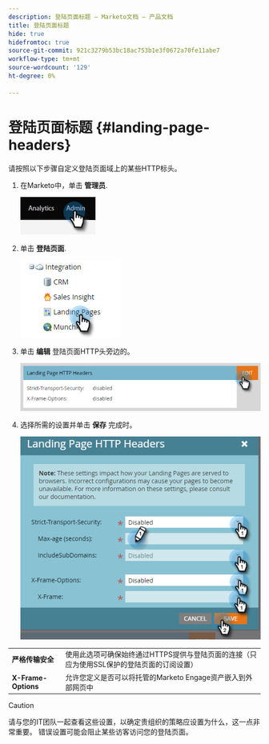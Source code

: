 ```yaml
---
description: 登陆页面标题 — Marketo文档 — 产品文档
title: 登陆页面标题
hide: true
hidefromtoc: true
source-git-commit: 921c3279b53bc18ac753b1e3f0672a70fe11abe7
workflow-type: tm+mt
source-wordcount: '129'
ht-degree: 0%

---
```


# 登陆页面标题 {#landing-page-headers}

请按照以下步骤自定义登陆页面域上的某些HTTP标头。

1. 在Marketo中，单击 **管理员**.

   ![](assets/landing-page-headers-1.png)

1. 单击 **登陆页面**.

   ![](assets/landing-page-headers-2.png)

1. 单击 **编辑** 登陆页面HTTP头旁边的。

   ![](assets/landing-page-headers-3.png)

1. 选择所需的设置并单击 **保存** 完成时。

   ![](assets/landing-page-headers-4.png)

<table>
 <tr>
  <td><strong>严格传输安全</strong></td>
  <td>使用此选项可确保始终通过HTTPS提供与登陆页面的连接（只应为使用SSL保护的登陆页面的订阅设置）</td>
 </tr>
 <tr>
  <td><strong>X-Frame-Options</strong></td>
  <td>允许您定义是否可以将托管的Marketo Engage资产嵌入到外部网页中</td>
 </tr>
</table>

>[!CAUTION]
>
>请与您的IT团队一起查看这些设置，以确定贵组织的策略应设置为什么，这一点非常重要。 错误设置可能会阻止某些访客访问您的登陆页面。
